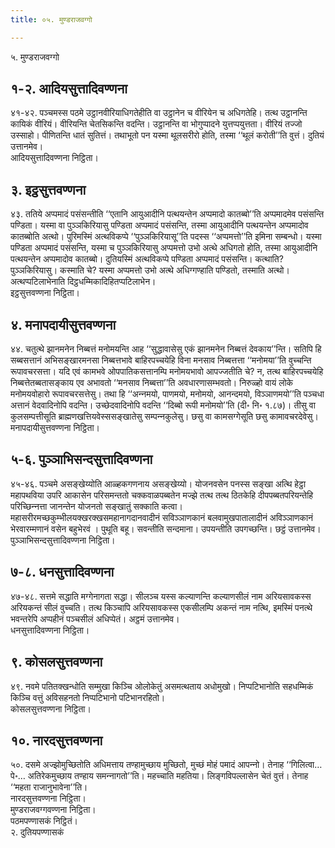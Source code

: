 ```yaml
---
title: ०५. मुण्डराजवग्गो

---
```

५. मुण्डराजवग्गो  


## १-२. आदियसुत्तादिवण्णना

४१-४२. पञ्‍चमस्स पठमे उट्ठानवीरियाधिगतेहीति वा उट्ठानेन च वीरियेन च अधिगतेहि। तत्थ उट्ठानन्ति कायिकं वीरियं। वीरियन्ति चेतसिकन्ति वदन्ति। उट्ठानन्ति वा भोगुप्पादने युत्तप्पयुत्तता। वीरियं तज्‍जो उस्साहो। पीणितन्ति धातं सुतित्तं। तथाभूतो पन यस्मा थूलसरीरो होति, तस्मा ‘‘थूलं करोती’’ति वुत्तं। दुतियं उत्तानमेव।  
आदियसुत्तादिवण्णना निट्ठिता।  


## ३. इट्ठसुत्तवण्णना

४३. ततिये अप्पमादं पसंसन्तीति ‘‘एतानि आयुआदीनि पत्थयन्तेन अप्पमादो कातब्बो’’ति अप्पमादमेव पसंसन्ति पण्डिता। यस्मा वा पुञ्‍ञकिरियासु पण्डिता अप्पमादं पसंसन्ति, तस्मा आयुआदीनि पत्थयन्तेन अप्पमादोव कातब्बोति अत्थो। पुरिमस्मिं अत्थविकप्पे ‘‘पुञ्‍ञकिरियासू’’ति पदस्स ‘‘अप्पमत्तो’’ति इमिना सम्बन्धो। यस्मा पण्डिता अप्पमादं पसंसन्ति, यस्मा च पुञ्‍ञकिरियासु अप्पमत्तो उभो अत्थे अधिगतो होति, तस्मा आयुआदीनि पत्थयन्तेन अप्पमादोव कातब्बो। दुतियस्मिं अत्थविकप्पे पण्डिता अप्पमादं पसंसन्ति। कत्थाति? पुञ्‍ञकिरियासु। कस्माति चे? यस्मा अप्पमत्तो उभो अत्थे अधिग्गण्हाति पण्डितो, तस्माति अत्थो। अत्थप्पटिलाभेनाति दिट्ठधम्मिकादिहितप्पटिलाभेन।  
इट्ठसुत्तवण्णना निट्ठिता।  


## ४. मनापदायीसुत्तवण्णना

४४. चतुत्थे झानमनेन निब्बत्तं मनोमयन्ति आह ‘‘सुद्धावासेसु एकं झानमनेन निब्बत्तं देवकाय’’न्ति। सतिपि हि सब्बसत्तानं अभिसङ्खारमनसा निब्बत्तभावे बाहिरपच्‍चयेहि विना मनसाव निब्बत्तत्ता ‘‘मनोमया’’ति वुच्‍चन्ति रूपावचरसत्ता। यदि एवं कामभवे ओपपातिकसत्तानम्पि मनोमयभावो आपज्‍जतीति चे? न, तत्थ बाहिरपच्‍चयेहि निब्बत्तेतब्बतासङ्काय एव अभावतो ‘‘मनसाव निब्बत्ता’’ति अवधारणासम्भवतो। निरुळ्हो वायं लोके मनोमयवोहारो रूपावचरसत्तेसु। तथा हि ‘‘अन्‍नमयो, पाणमयो, मनोमयो, आनन्दमयो, विञ्‍ञाणमयो’’ति पञ्‍चधा अत्तानं वेदवादिनोपि वदन्ति। उच्छेदवादिनोपि वदन्ति ‘‘दिब्बो रूपी मनोमयो’’ति (दी॰ नि॰ १.८७)। तीसु वा कुलसम्पत्तीसूति ब्राह्मणखत्तियवेस्ससङ्खातेसु सम्पन्‍नकुलेसु। छसु वा कामसग्गेसूति छसु कामावचरदेवेसु।  
मनापदायीसुत्तवण्णना निट्ठिता।  


## ५-६. पुञ्‍ञाभिसन्दसुत्तादिवण्णना

४५-४६. पञ्‍चमे असङ्खेय्योति आळ्हकगणनाय असङ्खेय्यो। योजनवसेन पनस्स सङ्खा अत्थि हेट्ठा महापथविया उपरि आकासेन परिसमन्ततो चक्‍कवाळपब्बतेन मज्झे तत्थ तत्थ ठितकेहि दीपपब्बतपरियन्तेहि परिच्छिन्‍नत्ता जानन्तेन योजनतो सङ्खातुं सक्‍काति कत्वा। महासरीरमच्छकुम्भीलयक्खरक्खसमहानागदानवादीनं सविञ्‍ञाणकानं बलवामुखपातालादीनं अविञ्‍ञाणकानं भेरवारम्मणानं वसेन बहुभेरवं । पुथूति बहू। सवन्तीति सन्दमाना। उपयन्तीति उपगच्छन्ति। छट्ठं उत्तानमेव।  
पुञ्‍ञाभिसन्दसुत्तादिवण्णना निट्ठिता।  


## ७-८. धनसुत्तादिवण्णना

४७-४८. सत्तमे सद्धाति मग्गेनागता सद्धा। सीलञ्‍च यस्स कल्याणन्ति कल्याणसीलं नाम अरियसावकस्स अरियकन्तं सीलं वुच्‍चति। तत्थ किञ्‍चापि अरियसावकस्स एकसीलम्पि अकन्तं नाम नत्थि, इमस्मिं पनत्थे भवन्तरेपि अप्पहीनं पञ्‍चसीलं अधिप्पेतं। अट्ठमं उत्तानमेव।  
धनसुत्तादिवण्णना निट्ठिता।  


## ९. कोसलसुत्तवण्णना

४९. नवमे पतितक्खन्धोति सम्मुखा किञ्‍चि ओलोकेतुं असमत्थताय अधोमुखो। निप्पटिभानोति सहधम्मिकं किञ्‍चि वत्तुं अविसहनतो निप्पटिभानो पटिभानरहितो।  
कोसलसुत्तवण्णना निट्ठिता।  


## १०. नारदसुत्तवण्णना

५०. दसमे अज्झोमुच्छितोति अधिमत्ताय तण्हामुच्छाय मुच्छितो, मुच्छं मोहं पमादं आपन्‍नो। तेनाह ‘‘गिलित्वा…पे॰… अतिरेकमुच्छाय तण्हाय समन्‍नागतो’’ति। महच्‍चाति महतिया। लिङ्गविपल्‍लासेन चेतं वुत्तं। तेनाह ‘‘महता राजानुभावेना’’ति।  
नारदसुत्तवण्णना निट्ठिता।  
मुण्डराजवग्गवण्णना निट्ठिता।  
पठमपण्णासकं निट्ठितं।  
२. दुतियपण्णासकं  